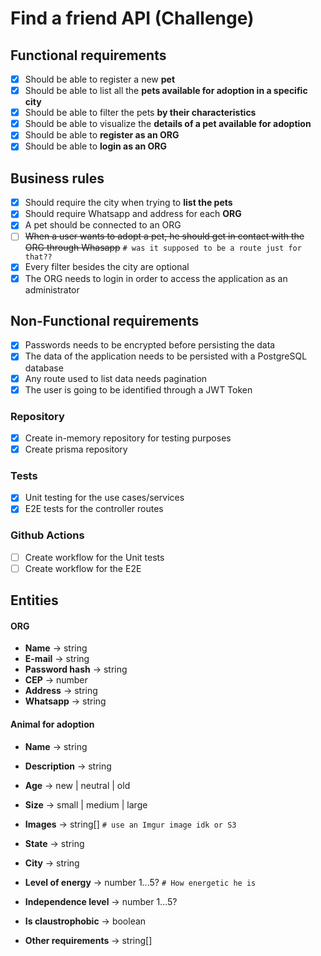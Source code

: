 # Find a friend API (Challenge)

## Functional requirements

- [x] Should be able to register a new **pet**
- [x] Should be able to list all the **pets available for adoption in a specific city**
- [x] Should be able to filter the pets **by their characteristics**
- [x] Should be able to visualize the **details of a pet available for adoption**
- [x] Should be able to **register as an ORG**
- [x] Should be able to **login as an ORG**

## Business rules

- [x] Should require the city when trying to **list the pets**
- [x] Should require Whatsapp and address for each **ORG**
- [x] A pet should be connected to an ORG
- [ ] ~~When a user wants to adopt a pet, he should get in contact with the ORG through Whasapp~~ `# was it supposed to be a route just for that??`
- [x] Every filter besides the city are optional
- [x] The ORG needs to login in order to access the application as an administrator

## Non-Functional requirements

- [x] Passwords needs to be encrypted before persisting the data
- [x] The data of the application needs to be persisted with a PostgreSQL database
- [x] Any route used to list data needs pagination
- [x] The user is going to be identified through a JWT Token

### Repository

- [x] Create in-memory repository for testing purposes
- [x] Create prisma repository

### Tests

- [x] Unit testing for the use cases/services
- [x] E2E tests for the controller routes

### Github Actions

- [ ] Create workflow for the Unit tests
- [ ] Create workflow for the E2E

## Entities

#### ORG

- **Name** -> string
- **E-mail** -> string
- **Password hash** -> string
- **CEP** -> number
- **Address** -> string
- **Whatsapp** -> string

#### Animal for adoption

- **Name** -> string
- **Description** -> string
- **Age** -> new | neutral | old
- **Size** -> small | medium | large

- **Images** -> string[] `# use an Imgur image idk or S3`

- **State** -> string
- **City** -> string

- **Level of energy** -> number 1...5? `# How energetic he is`
- **Independence level** -> number 1...5?
- **Is claustrophobic** -> boolean
- **Other requirements** -> string[]
